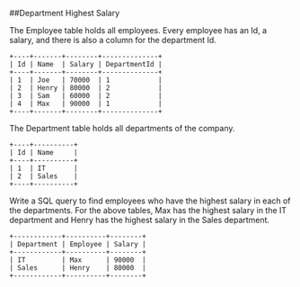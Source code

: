 ##Department Highest Salary

The Employee table holds all employees. Every employee has an Id, a salary, and there is also a column for the department Id.

<pre><code>+----+-------+--------+--------------+
| Id | Name  | Salary | DepartmentId |
+----+-------+--------+--------------+
| 1  | Joe   | 70000  | 1            |
| 2  | Henry | 80000  | 2            |
| 3  | Sam   | 60000  | 2            |
| 4  | Max   | 90000  | 1            |
+----+-------+--------+--------------+</code></pre>

The Department table holds all departments of the company.

<pre><code>+----+----------+
| Id | Name     |
+----+----------+
| 1  | IT       |
| 2  | Sales    |
+----+----------+</code></pre>

Write a SQL query to find employees who have the highest salary in each of the departments. For the above tables, Max has the highest salary in the IT department and Henry has the highest salary in the Sales department.

<pre><code>+------------+----------+--------+
| Department | Employee | Salary |
+------------+----------+--------+
| IT         | Max      | 90000  |
| Sales      | Henry    | 80000  |
+------------+----------+--------+</code></pre>